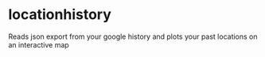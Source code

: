 # locationhistory
Reads json export from your google history and plots your past locations on an interactive map
